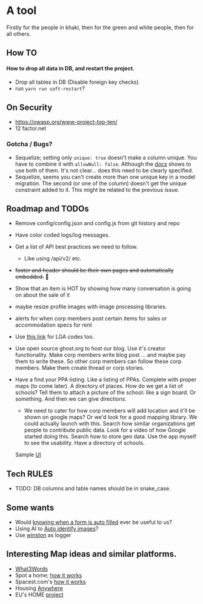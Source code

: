 # A tool
Firstly for the people in khaki, then for the green and white people, then for all others.

## How TO
#### How to drop all data in DB, and restart the project.
- Drop all tables in DB (Disable foreign key checks)
- run `yarn run soft-restart`?

## On Security
* https://owasp.org/www-project-top-ten/
* 12 factor.net

### Gotcha / Bugs?
- Sequelize; setting only `unique: true` doesn't make a column unique. You have to combine it with `allowNull: false`. Although the [docs](https://sequelize.org/docs/v6/core-concepts/validations-and-constraints/#unique-constraint) shows to use both of them. It's not clear... does this need to be clearly specified.
- Sequelize, seems you can't create more than one unique key in a model migration. The second (or one of the column) doesn't get the unique constraint added to it. This might be related to the previous issue.

## Roadmap and TODOs
* Remove config/config.json and config.js from git history and repo
* Have color coded logs/log messages.
* Get a list of API best practices we need to follow.
  * Like using /api/v2/ etc.
* ~~footer and header should be their own pages and automatically embedded.~~ 🚫
* Show that an item is HOT by showing how many conversation is going on about the sale of it
* maybe resize profile images with image processing libraries.
* alerts for when corp members post certain items for sales or accommodation specs for rent
* Use [this link](https://www.crusaderpensions.com/download/local_govt_codes_.pdf) for LGA codes too.
* Use open source ghost.org to host our blog. Use it's creator functionality. Make corp members write blog post ... and maybe pay them to write these. So other corp members can follow these corp members. Make them create thread or corp stories.
* Have a find your PPA listing. Like a listing of PPAs. Complete with proper maps (to come later). A directory of places. How do we get a list of schools? Tell them to attach a picture of the school: like a sign board. Or something. And then we can give directions.
  * We need to cater for how corp members will add location and it'll be shown on google maps? Or we'd look for a good mapping library. We could actually launch with this. Search how similar organizations get people to contribute public data. Look for a video of how Google started doing this. Search how to store geo data. Use the app myself to see the usability. Have a directory of schools.

  Sample [UI](https://www.behance.net/gallery/137205503/New-Roots-Finding-rental-homes-app/modules/775936229)

## Tech RULES
* TODO: DB columns and table names should be in snake_case.

## Some wants
* Would [knowing when a form is auto filled](https://material.angular.io/cdk/text-field/overview) ever be useful to us?
* Using AI to [Auto identify images](https://aihub.cloud.google.com/p/products%2F150687a7-cb7c-4066-899d-ebfbc0aac5d3)?
* Use [winston](https://github.com/winstonjs/winston) as logger


## Interesting Map ideas and similar platforms.
* [What3Words](https://what3words.com/)
* Spot a home; [how it works](https://www.spotahome.com/how-it-works)
* Spacest.com's [how it works](https://spacest.com/how-works)
* Housing [Anywhere](https://housinganywhere.com/)
* EU's HOME [project](https://www.thehomeproject.eu/)
